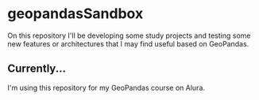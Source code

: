 # geopandasSandbox
On this repository I'll be developing some study projects and testing some new features or architectures that I may find useful based on GeoPandas.

## Currently...
I'm using this repository for my GeoPandas course on Alura.
